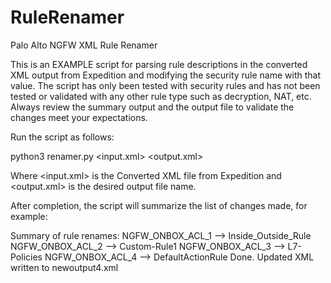 # RuleRenamer
Palo Alto NGFW XML Rule Renamer

This is an EXAMPLE script for parsing rule descriptions in the converted XML output from Expedition and modifying the security rule name with that value. The script has only been tested with security rules and has not been tested or validated with any other rule type such as decryption, NAT, etc. Always review the summary output and the output file to validate the changes meet your expectations.

Run the script as follows:

python3 renamer.py <input.xml> <output.xml>

Where <input.xml> is the Converted XML file from Expedition and <output.xml> is the desired output file name.

After completion, the script will summarize the list of changes made, for example:

Summary of rule renames:
  NGFW_ONBOX_ACL_1  -->  Inside_Outside_Rule
  NGFW_ONBOX_ACL_2  -->  Custom-Rule1
  NGFW_ONBOX_ACL_3  -->  L7-Policies
  NGFW_ONBOX_ACL_4  -->  DefaultActionRule
Done. Updated XML written to newoutput4.xml
